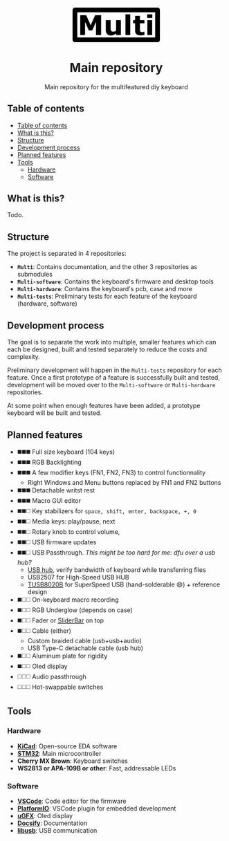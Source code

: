 <p align="center">
  <a href="https://github.com/Multi-keyboard/Multi">
    <img src="docs/resources/logo.png" width="40%">
  </a>
  <h1 align="center"">Main repository</h1>

  <p align="center">
    Main repository for the multifeatured diy keyboard
  </p>
</p>

## Table of contents

- [Table of contents](#table-of-contents)
- [What is this?](#what-is-this)
- [Structure](#structure)
- [Development process](#development-process)
- [Planned features](#planned-features)
- [Tools](#tools)
  - [Hardware](#hardware)
  - [Software](#software)

## What is this?

Todo.

## Structure

The project is separated in 4 repositories:

- **`Multi`**: Contains documentation, and the other 3 repositories as submodules
- **`Multi-software`**: Contains the keyboard's firmware and desktop tools
- **`Multi-hardware`**: Contains the keyboard's pcb, case and more
- **`Multi-tests`**: Preliminary tests for each feature of the keyboard (hardware, software)

## Development process

The goal is to separate the work into multiple, smaller features which can each be designed, built and tested separately to reduce the costs and complexity.

Preliminary development will happen in the `Multi-tests` repository for each feature. Once a first prototype of a feature is successfully built and tested, development will be moved over to the `Multi-software` or `Multi-hardware` repositories.

At some point when enough features have been added, a prototype keyboard will be built and tested.

## Planned features

- :black_medium_square::black_medium_square::black_medium_square: Full size keyboard (104 keys)
- :black_medium_square::black_medium_square::black_medium_square: RGB Backlighting
- :black_medium_square::black_medium_square::black_medium_square: A few modifier keys (FN1, FN2, FN3) to control functionnality
  - Right Windows and Menu buttons replaced by FN1 and FN2 buttons
- :black_medium_square::black_medium_square::black_medium_square: Detachable writst rest
- :black_medium_square::black_medium_square::black_medium_square: Macro GUI editor
- :black_medium_square::black_medium_square::white_medium_square: Key stabilizers for `space, shift, enter, backspace, +, 0`
- :black_medium_square::black_medium_square::white_medium_square: Media keys: play/pause, next
- :black_medium_square::black_medium_square::white_medium_square: Rotary knob to control volume,
- :black_medium_square::black_medium_square::white_medium_square: USB firmware updates
- :black_medium_square::black_medium_square::white_medium_square: USB Passthrough. *This might be too hard for me: dfu over a usb hub?*
  - [USB hub](https://hackaday.io/project/160872-4-port-usb-hub-in-a-square-inch), verify bandwidth of keyboard while transferring files
  - USB2507 for High-Speed USB HUB
  - [TUSB8020B](http://www.ti.com/product/TUSB8020B/toolssoftware) for SuperSpeed USB (hand-solderable :smile:) + reference design
- :black_medium_square::white_medium_square::white_medium_square: On-keyboard macro recording
- :black_medium_square::white_medium_square::white_medium_square: RGB Underglow (depends on case)
- :black_medium_square::white_medium_square::white_medium_square: Fader or [SliderBar](https://github.com/Haellsigh/SliderBar) on top
- :black_medium_square::white_medium_square::white_medium_square: Cable (either)
  - Custom braided cable (usb+usb+audio)
  - USB Type-C detachable cable (usb hub)
- :black_medium_square::white_medium_square::white_medium_square: Aluminum plate for rigidity
- :black_medium_square::white_medium_square::white_medium_square: Oled display
- :white_medium_square::white_medium_square::white_medium_square: Audio passthrough
- :white_medium_square::white_medium_square::white_medium_square: Hot-swappable switches

## Tools

### Hardware

- **[KiCad](https://kicad-pcb.org/)**: Open-source EDA software
- **[STM32](https://www.st.com/en/microcontrollers-microprocessors/stm32-32-bit-arm-cortex-mcus.html)**: Main microcontroller
- **Cherry MX Brown**: Keyboard switches
- **WS2813 or APA-109B or other**: Fast, addressable LEDs

### Software

- **[VSCode](https://code.visualstudio.com/)**: Code editor for the firmware
- **[PlatformIO](https://platformio.org/)**: VSCode plugin for embedded development
- **[uGFX](https://ugfx.io/)**: Oled display
- **[Docsify](https://docsify.js.org/)**: Documentation
- **[libusb](https://libusb.info/)**: USB communication
